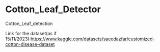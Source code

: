 # Cotton_Leaf_Detector
Cotton_Leaf_detection

Link for the dataset(as if 15/11/2023):https://www.kaggle.com/datasets/saeedazfar/customized-cotton-disease-dataset
